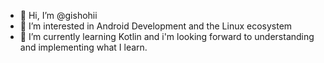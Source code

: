 - 👋 Hi, I’m @gishohii
- 👀 I’m interested in Android Development and the Linux ecosystem
- 🌱 I’m currently learning Kotlin and i'm looking forward to understanding and implementing what I learn.
